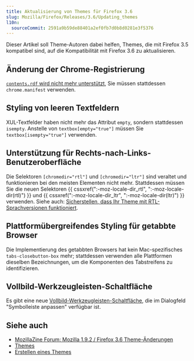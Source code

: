 ```yaml
---
title: Aktualisierung von Themes für Firefox 3.6
slug: Mozilla/Firefox/Releases/3.6/Updating_themes
l10n:
  sourceCommit: 2591a9b59de88401a2ef0fb7d0b8d0281e3f5376
---
```


Dieser Artikel soll Theme-Autoren dabei helfen, Themes, die mit Firefox 3.5 kompatibel sind, auf die Kompatibilität mit Firefox 3.6 zu aktualisieren.

## Änderung der Chrome-Registrierung

[`contents.rdf` wird nicht mehr unterstützt](https://www.oxymoronical.com/blog/2009/06/Farewell-contentsrdf/), Sie müssen stattdessen `chrome.manifest` verwenden.

## Styling von leeren Textfeldern

XUL-Textfelder haben nicht mehr das Attribut `empty`, sondern stattdessen `isempty`. Anstelle von `textbox[empty="true"]` müssen Sie `textbox[isempty="true"]` verwenden.

## Unterstützung für Rechts-nach-Links-Benutzeroberfläche

Die Selektoren `[chromedir="rtl"]` und `[chromedir="ltr"]` sind veraltet und funktionieren bei den meisten Elementen nicht mehr. Stattdessen müssen Sie die neuen Selektoren {{ cssxref(":-moz-locale-dir_rtl", ":-moz-locale-dir(rtl)") }} und {{ cssxref(":-moz-locale-dir_ltr", ":-moz-locale-dir(ltr)") }} verwenden. Siehe auch: [Sicherstellen, dass Ihr Theme mit RTL-Sprachversionen funktioniert](https://web.archive.org/web/20210509011412/https://developer.mozilla.org/de/docs/Archive/Themes/Making_sure_your_theme_works_with_RTL_locales).

## Plattformübergreifendes Styling für getabbte Browser

Die Implementierung des getabbten Browsers hat kein Mac-spezifisches `tabs-closebutton-box` mehr; stattdessen verwenden alle Plattformen dieselben Bezeichnungen, um die Komponenten des Tabstreifens zu identifizieren.

## Vollbild-Werkzeugleisten-Schaltfläche

Es gibt eine neue [Vollbild-Werkzeugleisten-Schaltfläche](https://bugzil.la/206544), die im Dialogfeld "Symbolleiste anpassen" verfügbar ist.

## Siehe auch

- [MozillaZine Forum: Mozilla 1.9.2 / Firefox 3.6 Theme-Änderungen](https://forums.mozillazine.org/viewtopic.php?f=18&t=975065)
- [Themes](https://web.archive.org/web/20210422190409/https://developer.mozilla.org/de/docs/Mozilla/Add-ons/Themes)
- [Erstellen eines Themes](https://web.archive.org/web/20210506064733/https://developer.mozilla.org/de/docs/Archive/Themes/Building_a_Theme)
